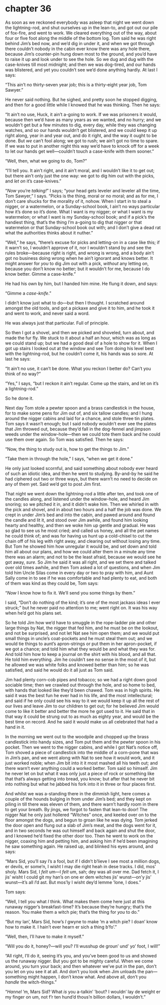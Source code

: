 # chapter 36

As soon as we reckoned everybody was asleep that night we went down the
lightning-rod, and shut ourselves up in the lean-to, and got out our
pile of fox-fire, and went to work. We cleared everything out of the
way, about four or five foot along the middle of the bottom log. Tom
said he was right behind Jim’s bed now, and we’d dig in under it, and
when we got through there couldn’t nobody in the cabin ever know there
was any hole there, because Jim’s counter-pin hung down most to the
ground, and you’d have to raise it up and look under to see the hole.
So we dug and dug with the case-knives till most midnight; and then we
was dog-tired, and our hands was blistered, and yet you couldn’t see
we’d done anything hardly. At last I says:

“This ain’t no thirty-seven year job; this is a thirty-eight year job,
Tom Sawyer.”

He never said nothing. But he sighed, and pretty soon he stopped
digging, and then for a good little while I knowed that he was
thinking. Then he says:

“It ain’t no use, Huck, it ain’t a-going to work. If we was prisoners
it would, because then we’d have as many years as we wanted, and no
hurry; and we wouldn’t get but a few minutes to dig, every day, while
they was changing watches, and so our hands wouldn’t get blistered, and
we could keep it up right along, year in and year out, and do it right,
and the way it ought to be done. But _we_ can’t fool along; we got to
rush; we ain’t got no time to spare. If we was to put in another night
this way we’d have to knock off for a week to let our hands get
well—couldn’t touch a case-knife with them sooner.”

“Well, then, what we going to do, Tom?”

“I’ll tell you. It ain’t right, and it ain’t moral, and I wouldn’t like
it to get out; but there ain’t only just the one way: we got to dig him
out with the picks, and _let on_ it’s case-knives.”

“_Now_ you’re _talking!_” I says; “your head gets leveler and leveler
all the time, Tom Sawyer,” I says. “Picks is the thing, moral or no
moral; and as for me, I don’t care shucks for the morality of it,
nohow. When I start in to steal a nigger, or a watermelon, or a
Sunday-school book, I ain’t no ways particular how it’s done so it’s
done. What I want is my nigger; or what I want is my watermelon; or
what I want is my Sunday-school book; and if a pick’s the handiest
thing, that’s the thing I’m a-going to dig that nigger or that
watermelon or that Sunday-school book out with; and I don’t give a dead
rat what the authorities thinks about it nuther.”

“Well,” he says, “there’s excuse for picks and letting-on in a case
like this; if it warn’t so, I wouldn’t approve of it, nor I wouldn’t
stand by and see the rules broke—because right is right, and wrong is
wrong, and a body ain’t got no business doing wrong when he ain’t
ignorant and knows better. It might answer for _you_ to dig Jim out
with a pick, _without_ any letting on, because you don’t know no
better; but it wouldn’t for me, because I do know better. Gimme a
case-knife.”

He had his own by him, but I handed him mine. He flung it down, and
says:

“Gimme a _case-knife_.”

I didn’t know just what to do—but then I thought. I scratched around
amongst the old tools, and got a pickaxe and give it to him, and he
took it and went to work, and never said a word.

He was always just that particular. Full of principle.

So then I got a shovel, and then we picked and shoveled, turn about,
and made the fur fly. We stuck to it about a half an hour, which was as
long as we could stand up; but we had a good deal of a hole to show for
it. When I got up stairs I looked out at the window and see Tom doing
his level best with the lightning-rod, but he couldn’t come it, his
hands was so sore. At last he says:

“It ain’t no use, it can’t be done. What you reckon I better do? Can’t
you think of no way?”

“Yes,” I says, “but I reckon it ain’t regular. Come up the stairs, and
let on it’s a lightning-rod.”

So he done it.

Next day Tom stole a pewter spoon and a brass candlestick in the house,
for to make some pens for Jim out of, and six tallow candles; and I
hung around the nigger cabins and laid for a chance, and stole three
tin plates. Tom says it wasn’t enough; but I said nobody wouldn’t ever
see the plates that Jim throwed out, because they’d fall in the
dog-fennel and jimpson weeds under the window-hole—then we could tote
them back and he could use them over again. So Tom was satisfied. Then
he says:

“Now, the thing to study out is, how to get the things to Jim.”

“Take them in through the hole,” I says, “when we get it done.”

He only just looked scornful, and said something about nobody ever
heard of such an idiotic idea, and then he went to studying. By-and-by
he said he had ciphered out two or three ways, but there warn’t no need
to decide on any of them yet. Said we’d got to post Jim first.

That night we went down the lightning-rod a little after ten, and took
one of the candles along, and listened under the window-hole, and heard
Jim snoring; so we pitched it in, and it didn’t wake him. Then we
whirled in with the pick and shovel, and in about two hours and a half
the job was done. We crept in under Jim’s bed and into the cabin, and
pawed around and found the candle and lit it, and stood over Jim
awhile, and found him looking hearty and healthy, and then we woke him
up gentle and gradual. He was so glad to see us he most cried; and
called us honey, and all the pet names he could think of; and was for
having us hunt up a cold-chisel to cut the chain off of his leg with
right away, and clearing out without losing any time. But Tom he showed
him how unregular it would be, and set down and told him all about our
plans, and how we could alter them in a minute any time there was an
alarm; and not to be the least afraid, because we would see he got
away, _sure_. So Jim he said it was all right, and we set there and
talked over old times awhile, and then Tom asked a lot of questions,
and when Jim told him Uncle Silas come in every day or two to pray with
him, and Aunt Sally come in to see if he was comfortable and had plenty
to eat, and both of them was kind as they could be, Tom says:

“_Now_ I know how to fix it. We’ll send you some things by them.”

I said, “Don’t do nothing of the kind; it’s one of the most jackass
ideas I ever struck;” but he never paid no attention to me; went right
on. It was his way when he’d got his plans set.

So he told Jim how we’d have to smuggle in the rope-ladder pie and
other large things by Nat, the nigger that fed him, and he must be on
the lookout, and not be surprised, and not let Nat see him open them;
and we would put small things in uncle’s coat-pockets and he must steal
them out; and we would tie things to aunt’s apron-strings or put them
in her apron-pocket, if we got a chance; and told him what they would
be and what they was for. And told him how to keep a journal on the
shirt with his blood, and all that. He told him everything. Jim he
couldn’t see no sense in the most of it, but he allowed we was white
folks and knowed better than him; so he was satisfied, and said he
would do it all just as Tom said.

Jim had plenty corn-cob pipes and tobacco; so we had a right down good
sociable time; then we crawled out through the hole, and so home to
bed, with hands that looked like they’d been chawed. Tom was in high
spirits. He said it was the best fun he ever had in his life, and the
most intellectural; and said if he only could see his way to it we
would keep it up all the rest of our lives and leave Jim to our
children to get out; for he believed Jim would come to like it better
and better the more he got used to it. He said that in that way it
could be strung out to as much as eighty year, and would be the best
time on record. And he said it would make us all celebrated that had a
hand in it.

In the morning we went out to the woodpile and chopped up the brass
candlestick into handy sizes, and Tom put them and the pewter spoon in
his pocket. Then we went to the nigger cabins, and while I got Nat’s
notice off, Tom shoved a piece of candlestick into the middle of a
corn-pone that was in Jim’s pan, and we went along with Nat to see how
it would work, and it just worked noble; when Jim bit into it it most
mashed all his teeth out; and there warn’t ever anything could a worked
better. Tom said so himself. Jim he never let on but what it was only
just a piece of rock or something like that that’s always getting into
bread, you know; but after that he never bit into nothing but what he
jabbed his fork into it in three or four places first.

And whilst we was a-standing there in the dimmish light, here comes a
couple of the hounds bulging in from under Jim’s bed; and they kept on
piling in till there was eleven of them, and there warn’t hardly room
in there to get your breath. By jings, we forgot to fasten that lean-to
door! The nigger Nat he only just hollered “Witches” once, and keeled
over on to the floor amongst the dogs, and begun to groan like he was
dying. Tom jerked the door open and flung out a slab of Jim’s meat, and
the dogs went for it, and in two seconds he was out himself and back
again and shut the door, and I knowed he’d fixed the other door too.
Then he went to work on the nigger, coaxing him and petting him, and
asking him if he’d been imagining he saw something again. He raised up,
and blinked his eyes around, and says:

“Mars Sid, you’ll say I’s a fool, but if I didn’t b’lieve I see most a
million dogs, er devils, er some’n, I wisht I may die right heah in
dese tracks. I did, mos’ sholy. Mars Sid, I _felt_ um—I _felt_ um, sah;
dey was all over me. Dad fetch it, I jis’ wisht I could git my han’s on
one er dem witches jis’ wunst—on’y jis’ wunst—it’s all _I_’d ast. But
mos’ly I wisht dey’d lemme ’lone, I does.”

Tom says:

“Well, I tell you what _I_ think. What makes them come here just at
this runaway nigger’s breakfast-time? It’s because they’re hungry;
that’s the reason. You make them a witch pie; that’s the thing for
_you_ to do.”

“But my lan’, Mars Sid, how’s _I_ gwyne to make ’m a witch pie? I doan’
know how to make it. I hain’t ever hearn er sich a thing b’fo’.”

“Well, then, I’ll have to make it myself.”

“Will you do it, honey?—will you? I’ll wusshup de groun’ und’ yo’ foot,
I will!”

“All right, I’ll do it, seeing it’s you, and you’ve been good to us and
showed us the runaway nigger. But you got to be mighty careful. When we
come around, you turn your back; and then whatever we’ve put in the
pan, don’t you let on you see it at all. And don’t you look when Jim
unloads the pan—something might happen, I don’t know what. And above
all, don’t you _handle_ the witch-things.”

“_Hannel_ ’m, Mars Sid? What _is_ you a-talkin’ ’bout? I wouldn’ lay de
weight er my finger on um, not f’r ten hund’d thous’n billion dollars,
I wouldn’t.”